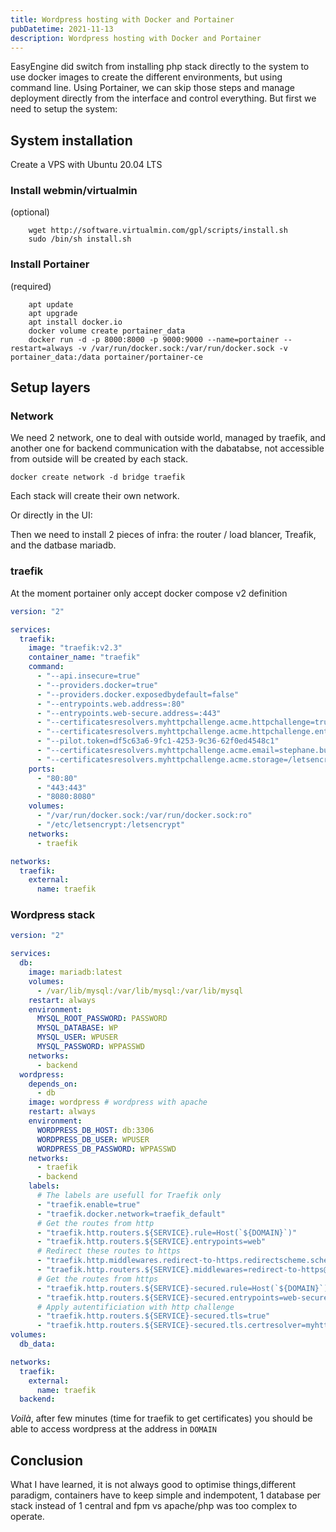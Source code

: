 ```yaml
---
title: Wordpress hosting with Docker and Portainer
pubDatetime: 2021-11-13
description: Wordpress hosting with Docker and Portainer
---
```


EasyEngine did switch from installing php stack directly to the system to use docker images to create the different environments, but using command line. Using Portainer, we can skip those steps and manage deployment directly from the interface and control everything. But first we need to setup the system:

## System installation

Create a VPS with Ubuntu 20.04 LTS

### Install webmin/virtualmin

(optional)

```shell
	wget http://software.virtualmin.com/gpl/scripts/install.sh
	sudo /bin/sh install.sh
```

### Install Portainer

(required)

```shell
	apt update
	apt upgrade
	apt install docker.io
	docker volume create portainer_data
	docker run -d -p 8000:8000 -p 9000:9000 --name=portainer --restart=always -v /var/run/docker.sock:/var/run/docker.sock -v portainer_data:/data portainer/portainer-ce
```

## Setup layers

### Network

We need 2 network, one to deal with outside world, managed by traefik, and another one for backend communication with the dabatabse, not accessible from outside will be created by each stack.

```
docker create network -d bridge traefik
```

Each stack will create their own network.

Or directly in the UI:

Then we need to install 2 pieces of infra: the router / load blancer, Treafik, and the datbase mariadb.

### traefik

At the moment portainer only accept docker compose v2 definition

```yaml
version: "2"

services:
  traefik:
    image: "traefik:v2.3"
    container_name: "traefik"
    command:
      - "--api.insecure=true"
      - "--providers.docker=true"
      - "--providers.docker.exposedbydefault=false"
      - "--entrypoints.web.address=:80"
      - "--entrypoints.web-secure.address=:443"
      - "--certificatesresolvers.myhttpchallenge.acme.httpchallenge=true"
      - "--certificatesresolvers.myhttpchallenge.acme.httpchallenge.entrypoint=web"
      - "--pilot.token=df5c63a6-9fc1-4253-9c36-62f0ed4548c1"
      - "--certificatesresolvers.myhttpchallenge.acme.email=stephane.busso@gmail.com"
      - "--certificatesresolvers.myhttpchallenge.acme.storage=/letsencrypt/acme.json"
    ports:
      - "80:80"
      - "443:443"
      - "8080:8080"
    volumes:
      - "/var/run/docker.sock:/var/run/docker.sock:ro"
      - "/etc/letsencrypt:/letsencrypt"
    networks:
      - traefik

networks:
  traefik:
    external:
      name: traefik
```

### Wordpress stack

```yaml
version: "2"

services:
  db:
    image: mariadb:latest
    volumes:
      - /var/lib/mysql:/var/lib/mysql:/var/lib/mysql
    restart: always
    environment:
      MYSQL_ROOT_PASSWORD: PASSWORD
      MYSQL_DATABASE: WP
      MYSQL_USER: WPUSER
      MYSQL_PASSWORD: WPPASSWD
    networks:
      - backend
  wordpress:
    depends_on:
      - db
    image: wordpress # wordpress with apache
    restart: always
    environment:
      WORDPRESS_DB_HOST: db:3306
      WORDPRESS_DB_USER: WPUSER
      WORDPRESS_DB_PASSWORD: WPPASSWD
    networks:
      - traefik
      - backend
    labels:
      # The labels are usefull for Traefik only
      - "traefik.enable=true"
      - "traefik.docker.network=traefik_default"
      # Get the routes from http
      - "traefik.http.routers.${SERVICE}.rule=Host(`${DOMAIN}`)"
      - "traefik.http.routers.${SERVICE}.entrypoints=web"
      # Redirect these routes to https
      - "traefik.http.middlewares.redirect-to-https.redirectscheme.scheme=https"
      - "traefik.http.routers.${SERVICE}.middlewares=redirect-to-https@docker"
      # Get the routes from https
      - "traefik.http.routers.${SERVICE}-secured.rule=Host(`${DOMAIN}`)"
      - "traefik.http.routers.${SERVICE}-secured.entrypoints=web-secure"
      # Apply autentificiation with http challenge
      - "traefik.http.routers.${SERVICE}-secured.tls=true"
      - "traefik.http.routers.${SERVICE}-secured.tls.certresolver=myhttpchallenge"
volumes:
  db_data:

networks:
  traefik:
    external:
      name: traefik
  backend:
```

_Voilà_, after few minutes (time for traefik to get certificates) you should be able to access wordpress at the address in `DOMAIN`

## Conclusion

What I have learned, it is not always good to optimise things,different paradigm, containers have to keep simple and indempotent, 1 database per stack instead of 1 central and fpm vs apache/php was too complex to operate.
